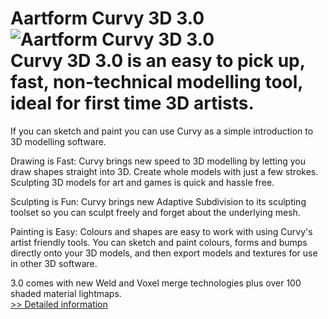 # Aartform Curvy 3D 3.0<br />![Aartform Curvy 3D 3.0](https://mycommerce.akamaized.net/api/pimages/P300602656/BIG/300602656.JPG)<br />Curvy 3D 3.0 is an easy to pick up, fast, non-technical modelling tool, ideal for first time 3D artists.
If you can sketch and paint you can use Curvy as a simple introduction to 3D modelling software.

Drawing is Fast: Curvy brings new speed to 3D modelling by letting you draw shapes straight into 3D. Create whole models with just a few strokes. Sculpting 3D models for art and games is quick and hassle free.

Sculpting is Fun: Curvy brings new Adaptive Subdivision to its sculpting toolset so you can sculpt freely and forget about the underlying mesh.

Painting is Easy: Colours and shapes are easy to work with using Curvy's artist friendly tools. You can sketch and paint colours, forms and bumps directly onto your 3D models, and then export models and textures for use in other 3D software.

3.0 comes with new Weld and Voxel merge technologies plus over 100 shaded material lightmaps.<br />[>> Detailed information](https://secure.shareit.com/shareit/product.html?productid=300602656&affiliateid=200057808)